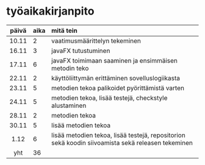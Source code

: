 # työaikakirjanpito

|päivä|aika|mitä tein|
|:---:|:---|:-----|
|10.11|2   |vaatimusmäärittelyn tekeminen|
|16.11|3   |javaFX tutustuminen|
|17.11|6   |javaFX toimimaan saaminen ja ensimmäisen metodin teko|
|22.11|2   |käyttöliittymän erittäminen sovelluslogiikasta|
|23.11|5   |metodien tekoa palikoidet pyörittämistä varten|
|24.11|5   |metodien tekoa, lisää testejä, checkstyle alustaminen|
|28.11|2   |metodien tekoa|
|30.11|5   |lisää metodien tekoa|
|1.12 |6   |lisää metodien tekoa, lisää testejä, repositorion sekä koodin siivoamista sekä releasen tekeminen|
|yht  |36  |
